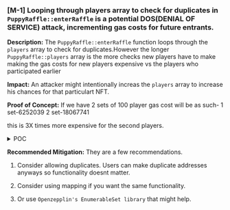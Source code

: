 ### [M-1] Looping through players array to check for duplicates in `PuppyRaffle::enterRaffle` is a potential DOS(DENIAL OF SERVICE) attack, incrementing gas costs for future entrants.


**Description:** The `PuppyRaffle::enterRaffle` function loops through the `players` array to check for duplicates.However the longer `PuppyRaffle::players` array is the more checks new players have to  make making the gas costs for new players expensive vs the players who participated earlier

**Impact:** An attacker might intentionally increas the `players` array to increase his chances for that particulart NFT.

**Proof of Concept:**
If we have 2 sets of 100 player gas cost will be as such-
1 set-6252039
2 set-18067741

this is 3X times more expensive for the second players.

<details>
<summary>POC</summary>

Place the following code in `PuppyRaffleTest.t.sol`

```javascript
function testReadDuplicateGasCosts() public {
        vm.txGasPrice(1);

        // We will enter 100 players into the raffle
        uint256 playersNum = 100;
        address[] memory players = new address[](playersNum);
        for (uint256 i = 0; i < playersNum; i++) {
            players[i] = address(i);
        }
        // And see how much gas it cost to enter
        uint256 gasStart = gasleft();
        puppyRaffle.enterRaffle{value: entranceFee * playersNum}(players);
        uint256 gasEnd = gasleft();
        uint256 gasUsedFirst = (gasStart - gasEnd) * tx.gasprice;
        console.log("Gas cost of the 1st 100 players:", gasUsedFirst);

        // We will enter 100 more players into the raffle
        for (uint256 i = 0; i < playersNum; i++) {
            players[i] = address(i + playersNum);
        }
        // And see how much more expensive it is
        gasStart = gasleft();
        puppyRaffle.enterRaffle{value: entranceFee * playersNum}(players);
        gasEnd = gasleft();
        uint256 gasUsedSecond = (gasStart - gasEnd) * tx.gasprice;
        console.log("Gas cost of the 2nd 100 players:", gasUsedSecond);

        assert(gasUsedFirst < gasUsedSecond);
        // Logs:
        //     Gas cost of the 1st 100 players: 6252039
        //     Gas cost of the 2nd 100 players: 18067741
    }
```
</details>

**Recommended Mitigation:** They are a few recommendations.
1. Consider allowing duplicates. Users can make duplicate addresses anyways so functionality doesnt matter.

2. Consider using mapping if you want the same functionality.

3. Or use `Openzepplin's EnumerableSet library` that might help.
